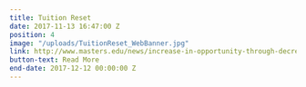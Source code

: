 ```yaml
---
title: Tuition Reset
date: 2017-11-13 16:47:00 Z
position: 4
image: "/uploads/TuitionReset_WebBanner.jpg"
link: http://www.masters.edu/news/increase-in-opportunity-through-decrease-in-tuition.html
button-text: Read More
end-date: 2017-12-12 00:00:00 Z
---
```


